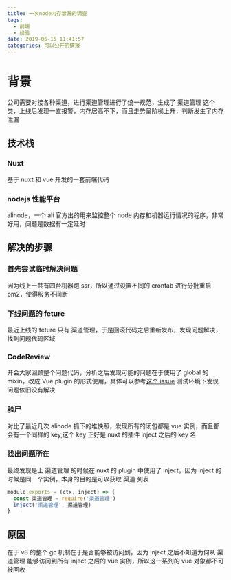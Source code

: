 ```yaml
---
title: 一次node内存泄漏的调查
tags:
  - 前端
  - 经验
date: 2019-06-15 11:41:57
categories: 可以公开的情报
---
```


# 背景

公司需要对接各种渠道，进行渠道管理进行了统一规范，生成了 渠道管理 这个类，上线后发现一直报警，内存居高不下，而且走势呈阶梯上升，判断发生了内存泄漏

## 技术栈

### Nuxt

基于 nuxt 和 vue 开发的一套前端代码

### nodejs 性能平台

alinode，一个 ali 官方出的用来监控整个 node 内存和机器运行情况的程序，非常好用，问题是数据有一定延时

## 解决的步骤

### 首先尝试临时解决问题

因为线上一共有四台机器跑 ssr，所以通过设置不同的 crontab 进行分批重启 pm2，使得服务不间断

### 下线问题的 feture

最近上线的 feture 只有 渠道管理，于是回滚代码之后重新发布，发现问题解决，找到问题代码区域

### CodeReview

开会大家回顾整个问题代码，分析之后发现可能的问题在于使用了 global 的 mixin，改成 Vue plugin 的形式使用，具体可以参考[这个 issue](https://github.com/vuejs/vue/issues/5089#issuecomment-284260111)
测试环境下发现问题依旧没有解决

### 验尸

对比了最近几次 alinode 抓下的堆快照，发现所有的闭包都是 vue 实例，而且都会有一个同样的 key,这个 key 正好是 nuxt 的插件 inject 之后的 key 名

### 找出问题所在

最终发现是上 渠道管理 的时候在 nuxt 的 plugin 中使用了 inject，因为 inject 的时候是同一个实例，本身的目的是可以获取 渠道 列表

```javascript
module.exports = (ctx, inject) => {
  const 渠道管理 = require('渠道管理')
  inject('渠道管理', 渠道管理)
}
```

## 原因

在于 v8 的整个 gc 机制在于是否能够被访问到，因为 inject 之后不知道为何从 渠道管理 能够访问到所有 inject 之后的 vue 实例，所以这一系列的 vue 对象都不可被回收
